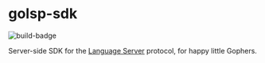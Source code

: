 # golsp-sdk

![build-badge](https://travis-ci.com/goodgophers/golsp-sdk.svg?branch=master)

Server-side SDK for the [Language Server](https://langserver.org/) protocol, for happy little Gophers.
